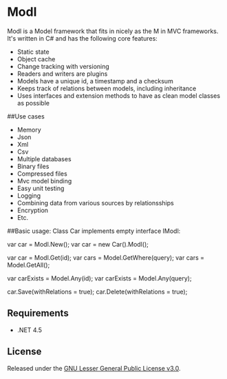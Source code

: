 # Modl
Modl is a Model framework that fits in nicely as the M in MVC frameworks.
It's written in C# and has the following core features:

* Static state
* Object cache
* Change tracking with versioning
* Readers and writers are plugins
* Models have a unique id, a timestamp and a checksum
* Keeps track of relations between models, including inheritance
* Uses interfaces and extension methods to have as clean model classes as possible


##Use cases
* Memory
* Json
* Xml
* Csv
* Multiple databases
* Binary files
* Compressed files
* Mvc model binding
* Easy unit testing
* Logging
* Combining data from various sources by relationsships
* Encryption
* Etc.


##Basic usage:
Class Car implements empty interface IModl:

var car = Modl<Car>.New();
var car = new Car().Modl();

var car = Modl<Car>.Get(id);
var cars = Model<Car>.GetWhere(query);
var cars = Model<Car>.GetAll();

var carExists = Model<Car>.Any(id);
var carExists = Model<Car>.Any(query);

car.Save(withRelations = true);
car.Delete(withRelations = true);


## Requirements
* .NET 4.5


## License
Released under the [GNU Lesser General Public License v3.0](http://www.gnu.org/licenses/lgpl.html).